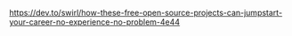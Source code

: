 https://dev.to/swirl/how-these-free-open-source-projects-can-jumpstart-your-career-no-experience-no-problem-4e44